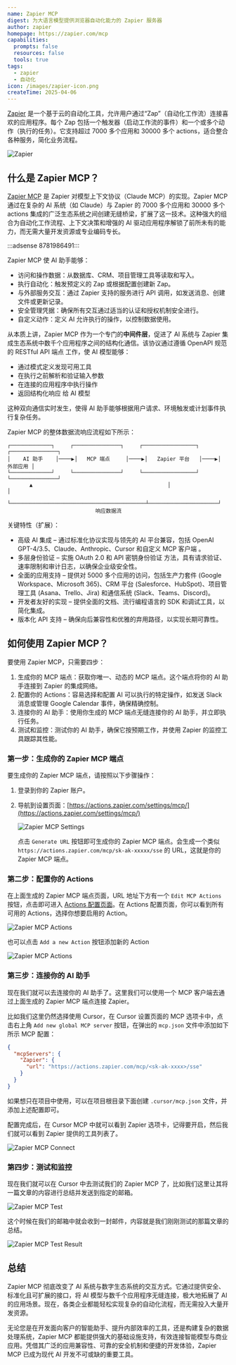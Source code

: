 ```yaml
---
name: Zapier MCP
digest: 为大语言模型提供浏览器自动化能力的 Zapier 服务器
author: zapier
homepage: https://zapier.com/mcp
capabilities:
  prompts: false
  resources: false
  tools: true
tags:
  - zapier
  - 自动化
icon: /images/zapier-icon.png
createTime: 2025-04-06
---
```


[Zapier](https://zapier.com) 是一个基于云的自动化工具，允许用户通过“Zap”（自动化工作流）连接喜欢的应用程序。每个 Zap 包括一个触发器（启动工作流的事件）和一个或多个动作（执行的任务）。它支持超过 7000 多个应用和 30000 多个 actions，适合整合各种服务，简化业务流程。

![Zapier](/images/zapier-mcp.jpg)

## 什么是 Zapier MCP？

[Zapier MCP](https://zapier.com/mcp) 是 Zapier 对模型上下文协议（Claude MCP）的实现。Zapier MCP 通过在复杂的 AI 系统（如 Claude）与 Zapier 的 7000 多个应用和 30000 多个 actions 集成的广泛生态系统之间创建无缝桥梁，扩展了这一技术。这种强大的组合为自动化工作流程、上下文决策和增强的 AI 驱动应用程序解锁了前所未有的能力，而无需大量开发资源或专业编码专长。

:::adsense 8781986491:::

Zapier MCP 使 AI 助手能够：

- 访问和操作数据：从数据库、CRM、项目管理工具等读取和写入。
- 执行自动化：触发预定义的 Zap 或根据配置创建新 Zap。
- 与外部服务交互：通过 Zapier 支持的服务进行 API 调用，如发送消息、创建文件或更新记录。
- 安全管理凭据：确保所有交互通过适当的认证和授权机制安全进行。
- 自定义动作：定义 AI 允许执行的操作，以控制数据使用。

从本质上讲，Zapier MCP 作为一个专门的**中间件层**，促进了 AI 系统与 Zapier 集成生态系统中数千个应用程序之间的结构化通信。该协议通过遵循 OpenAPI 规范的 RESTful API 端点 工作，使 AI 模型能够：

- 通过模式定义发现可用工具
- 在执行之前解析和验证输入参数
- 在连接的应用程序中执行操作
- 返回结构化响应 给 AI 模型

这种双向通信实时发生，使得 AI 助手能够根据用户请求、环境触发或计划事件执行复杂任务。

Zapier MCP 的整体数据流响应流程如下所示：

```
┌─────────────┐     ┌───────────────┐     ┌─────────────────┐     ┌───────────────┐
│    AI 助手    │────▶│   MCP 端点     │────▶│   Zapier 平台   │────▶│      外部应用 │
└─────────────┘     └───────────────┘     └─────────────────┘     └───────────────┘
       ▲                                           │                      │
       └───────────────────────────────────────────┴──────────────────────┘
                            响应数据流
```

关键特性（扩展）：

- 高级 AI 集成 – 通过标准化协议实现与领先的 AI 平台兼容，包括 OpenAI GPT-4/3.5、Claude、Anthropic、Cursor 和自定义 MCP 客户端 。
- 多层身份验证 – 实施 OAuth 2.0 和 API 密钥身份验证 方法，具有请求验证、速率限制和审计日志，以确保企业级安全性。
- 全面的应用支持 – 提供对 5000 多个应用的访问，包括生产力套件 (Google Workspace、Microsoft 365)、CRM 平台 (Salesforce、HubSpot)、项目管理工具 (Asana、Trello、Jira) 和通信系统 (Slack、Teams、Discord)。
- 开发者友好的实现 – 提供全面的文档、流行编程语言的 SDK 和调试工具，以简化集成。
- 版本化 API 支持 – 确保向后兼容性和优雅的弃用路径，以实现长期可靠性。

## 如何使用 Zapier MCP？

要使用 Zapier MCP，只需要四步：

1. 生成你的 MCP 端点：获取你唯一、动态的 MCP 端点。这个端点将你的 AI 助手连接到 Zapier 的集成网络。
2. 配置你的 Actions：容易选择和配置 AI 可以执行的特定操作，如发送 Slack 消息或管理 Google Calendar 事件，确保精确控制。
3. 连接你的 AI 助手：使用你生成的 MCP 端点无缝连接你的 AI 助手，并立即执行任务。
4. 测试和监控：测试你的 AI 助手，确保它按预期工作，并使用 Zapier 的监控工具跟踪其性能。

### 第一步：生成你的 Zapier MCP 端点

要生成你的 Zapier MCP 端点，请按照以下步骤操作：

1. 登录到你的 Zapier 账户。
2. 导航到设置页面：[https://actions.zapier.com/settings/mcp/](https://actions.zapier.com/settings/mcp/)

   ![Zapier MCP Settings](/images/zapier-mcp-settings.jpg)

   点击 `Generate URL` 按钮即可生成你的 Zapier MCP 端点。会生成一个类似 `https://actions.zapier.com/mcp/sk-ak-xxxxx/sse` 的 URL，这就是你的 Zapier MCP 端点。

### 第二步：配置你的 Actions

在上面生成的 Zapier MCP 端点页面，URL 地址下方有一个 `Edit MCP Actions` 按钮，点击即可进入 [Actions 配置页面](https://actions.zapier.com/mcp/actions/)。在 Actions 配置页面，你可以看到所有可用的 Actions，选择你想要启用的 Action。

![Zapier MCP Actions](/images/zapier-mcp-actions.jpg)

也可以点击 `Add a new Action` 按钮添加新的 Action

![Zapier MCP Actions](/images/zapier-add-action.jpg)

### 第三步：连接你的 AI 助手

现在我们就可以去连接你的 AI 助手了。这里我们可以使用一个 MCP 客户端去通过上面生成的 Zapier MCP 端点连接 Zapier。

比如我们这里仍然选择使用 Cursor，在 Cursor 设置页面的 MCP 选项卡中，点击右上角 `Add new global MCP server` 按钮，在弹出的 `mcp.json` 文件中添加如下所示 MCP 配置：

```json
{
  "mcpServers": {
    "Zapier": {
      "url": "https://actions.zapier.com/mcp/<sk-ak-xxxx>/sse"
    }
  }
}
```

如果想只在项目中使用，可以在项目根目录下面创建 `.cursor/mcp.json` 文件，并添加上述配置即可。

配置完成后，在 Cursor MCP 中就可以看到 Zapier 选项卡，记得要开启，然后我们就可以看到 Zapier 提供的工具列表了。

![Zapier MCP Connect](/images/zapier-cursor-settings.png)

### 第四步：测试和监控

现在我们就可以在 Cursor 中去测试我们的 Zapier MCP 了，比如我们这里让其将一篇文章的内容进行总结并发送到指定的邮箱。

![Zapier MCP Test](/images/zapier-test.png)

这个时候在我们的邮箱中就会收到一封邮件，内容就是我们刚刚测试的那篇文章的总结。

![Zapier MCP Test Result](/images/zapier-result.png)

## 总结

Zapier MCP 彻底改变了 AI 系统与数字生态系统的交互方式。它通过提供安全、标准化且可扩展的接口，将 AI 模型与数千个应用程序无缝连接，极大地拓展了 AI 的应用场景。现在，各类企业都能轻松实现复杂的自动化流程，而无需投入大量开发资源。

无论您是在开发面向客户的智能助手、提升内部效率的工具，还是构建复杂的数据处理系统，Zapier MCP 都能提供强大的基础设施支持，有效连接智能模型与商业应用。凭借其广泛的应用兼容性、可靠的安全机制和便捷的开发体验，Zapier MCP 已成为现代 AI 开发不可或缺的重要工具。
